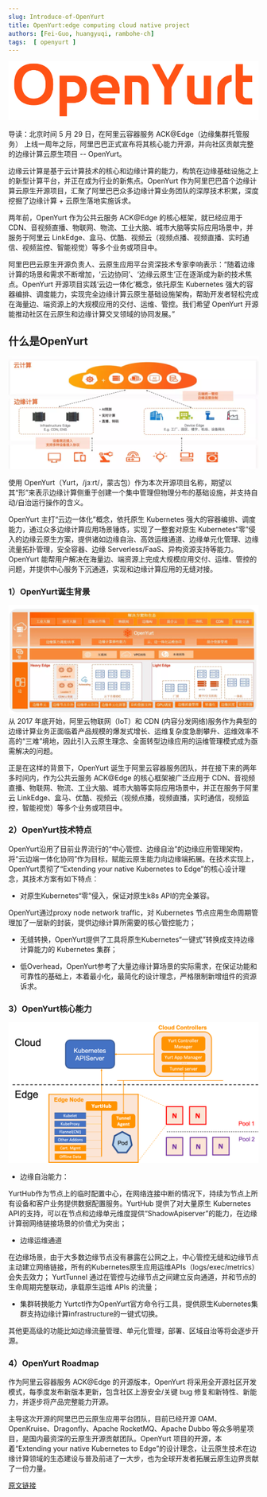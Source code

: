 ```yaml
---
slug: Introduce-of-OpenYurt
title: OpenYurt:edge computing cloud native project
authors: [Fei-Guo, huangyuqi, rambohe-ch]
tags:  [ openyurt ]
---
```


![image](../static/img/blog/OpenYurt.png)

导读：北京时间 5 月 29 日，在阿里云容器服务 ACK@Edge（边缘集群托管服务） 上线一周年之际，阿里巴巴正式宣布将其核心能力开源，并向社区贡献完整的边缘计算云原生项目 -- OpenYurt。


边缘云计算是基于云计算技术的核心和边缘计算的能力，构筑在边缘基础设施之上的新型计算平台，并正在成为行业的新焦点。OpenYurt 作为阿里巴巴首个边缘计算云原生开源项目，汇聚了阿里巴巴众多边缘计算业务团队的深厚技术积累，深度挖掘了边缘计算 + 云原生落地实施诉求。



两年前，OpenYurt 作为公共云服务 ACK@Edge 的核心框架，就已经应用于 CDN、音视频直播、物联网、物流、工业大脑、城市大脑等实际应用场景中，并服务于阿里云 LinkEdge、盒马、优酷、视频云（视频点播、视频直播、实时通信、视频监控、智能视觉）等多个业务或项目中。



阿里巴巴云原生开源负责人、云原生应用平台资深技术专家李响表示：“随着边缘计算的场景和需求不断增加，‘云边协同’、‘边缘云原生’正在逐渐成为新的技术焦点。OpenYurt 开源项目实践‘云边一体化’概念，依托原生 Kubernetes 强大的容器编排、调度能力，实现完全边缘计算云原生基础设施架构，帮助开发者轻松完成在海量边、端资源上的大规模应用的交付、运维、管控。我们希望 OpenYurt 开源能推动社区在云原生和边缘计算交叉领域的协同发展。”
##  什么是OpenYurt
![image](../static/img/blog/OpenYurt-01.png)

使用 OpenYurt（Yurt，/jɜːrt/，蒙古包）作为本次开源项目名称，期望以其“形”来表示边缘计算侧重于创建一个集中管理但物理分布的基础设施，并支持自动/自治运行操作的含义。

OpenYurt 主打“云边一体化”概念，依托原生 Kubernetes 强大的容器编排、调度能力，通过众多边缘计算应用场景锤炼，实现了一整套对原生 Kubernetes“零”侵入的边缘云原生方案，提供诸如边缘自治、高效运维通道、边缘单元化管理、边缘流量拓扑管理，安全容器、边缘 Serverless/FaaS、异构资源支持等能力。OpenYurt 能帮用户解决在海量边、端资源上完成大规模应用交付、运维、管控的问题，并提供中心服务下沉通道，实现和边缘计算应用的无缝对接。

### 1）OpenYurt诞生背景
![image](../static/img/blog/OpenYurt-02.png)
从 2017 年底开始，阿里云物联网（IoT）和 CDN (内容分发网络)服务作为典型的边缘计算业务正面临着产品规模的爆发式增长、运维复杂度急剧攀升、运维效率不高的“三难”境地，因此引入云原生理念、全面转型边缘应用的运维管理模式成为亟需解决的问题。

正是在这样的背景下，OpenYurt 诞生于阿里云容器服务团队，并在接下来的两年多时间内，作为公共云服务 ACK@Edge 的核心框架被广泛应用于 CDN、音视频直播、物联网、物流、工业大脑、城市大脑等实际应用场景中，并正在服务于阿里云 LinkEdge、盒马、优酷、视频云（视频点播，视频直播，实时通信，视频监控，智能视觉）等多个业务或项目中。


### 2）OpenYurt技术特点

OpenYurt沿用了目前业界流行的“中心管控、边缘自治”的边缘应用管理架构，将“云边端一体化协同”作为目标，赋能云原生能力向边缘端拓展。在技术实现上，OpenYurt贯彻了“Extending your native Kubernetes to Edge”的核心设计理念，其技术方案有如下特点：
- 对原生Kubernetes“零”侵入，保证对原生k8s API的完全兼容。

OpenYurt通过proxy node network traffic，对 Kubernetes 节点应用生命周期管理加了一层新的封装，提供边缘计算所需要的核心管控能力；

- 无缝转换，OpenYurt提供了工具将原生Kubernetes“一键式”转换成支持边缘计算能力的 Kubernetes 集群；

- 低Overhead，OpenYurt参考了大量边缘计算场景的实际需求，在保证功能和可靠性的基础上，本着最小化，最简化的设计理念，严格限制新增组件的资源诉求。  


### 3）OpenYurt核心能力
![image](../static/img/blog/OpenYurt_arch.png)

- 边缘自治能力： 

YurtHub作为节点上的临时配置中心，在网络连接中断的情况下，持续为节点上所有设备和客户业务提供数据配置服务。YurtHub 提供了对大量原生 Kubernetes API的支持，可以在节点和边缘单元维度提供“ShadowApiserver”的能力，在边缘计算弱网络链接场景的价值尤为突出；


- 边缘运维通道

在边缘场景，由于大多数边缘节点没有暴露在公网之上，中心管控无缝和边缘节点主动建立网络链接，所有的Kubernetes原生应用运维APIs（logs/exec/metrics）会失去效力；
YurtTunnel 通过在管控与边缘节点之间建立反向通道，并和节点的生命周期完整联动，承载原生运维 APIs 的流量；

- 集群转换能力
Yurtctl作为OpenYurt官方命令行工具，提供原生Kubernetes集群支持边缘计算infrastructure的一键式切换。

其他更高级的功能比如边缘流量管理、单元化管理，部署、区域自治等将会逐步开源。

### 4）OpenYurt Roadmap
作为阿里云容器服务 ACK@Edge 的开源版本，OpenYurt 将采用全开源社区开发模式，每季度发布新版本更新，包含社区上游安全/关键 bug 修复和新特性、新能力，并逐步将产品完整能力开源。

主导这次开源的阿里巴巴云原生应用平台团队，目前已经开源 OAM、OpenKruise、Dragonfly、Apache RocketMQ、Apache Dubbo 等众多明星项目，是国内最资深的云原生开源贡献团队。OpenYurt 项目的开源，本着“Extending your native Kubernetes to Edge”的设计理念，让云原生技术在边缘计算领域的生态建设与普及前进了一大步，也为全球开发者拓展云原生边界贡献了一份力量。

[原文链接](https://mp.weixin.qq.com/s/0LwCE4CpVdttmvx4FAMArg)